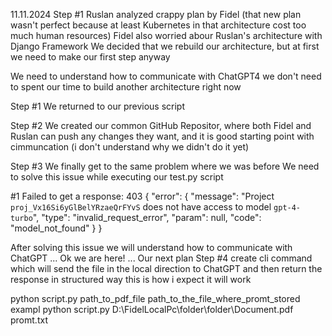 11.11.2024
Step #1
Ruslan analyzed crappy plan by Fidel (that new plan wasn't perfect because at least Kubernetes in that architecture cost too much human resources)
Fidel also worried abour Ruslan's architecture with Django Framework
We decided that we rebuild our architecture, but at first we need to make our first step anyway

We need to understand how to communicate with ChatGPT4
we don't need to spent our time to build another architecture right now

Step #1
We returned to our previous script

Step #2
We created our common GitHub Repositor, where both Fidel and Ruslan can push any changes they want, and it is good starting point with cimmuncation (i don't understand why we didn't do it yet)

Step #3
We finally get to the same problem where we was before
We need to solve this issue while executing our test.py script

#1
Failed to get a response: 403 {
    "error": {
        "message": "Project `proj_Vx16Si6yGlBelYRzaeQrFYvS` does not have access to model `gpt-4-turbo`",
        "type": "invalid_request_error",
        "param": null,
        "code": "model_not_found"
    }
}

After solving this issue we will understand how to communicate with ChatGPT
...
Ok we are here!
...
Our next plan
Step #4
create cli command which will send the file in the local direction to ChatGPT and then return the response in structured way
this is how i expect it will work

python script.py path_to_pdf_file path_to_the_file_where_promt_stored
exampl
python script.py D:\\FidelLocalPc\\folder\folder\Document.pdf promt.txt